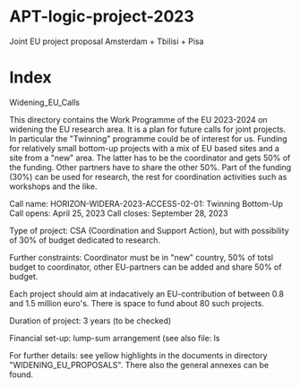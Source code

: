 # APT-logic-project-2023
Joint EU project proposal Amsterdam + Tbilisi + Pisa

# Index
Widening_EU_Calls

This directory contains the Work Programme of the EU 2023-2024 on widening the EU research area. It is a plan for future calls for joint projects. In particular the "Twinning" programme could be of interest for us. Funding for relatively small bottom-up projects with a mix of EU based sites and a site from a "new" area. The latter has to be the coordinator and gets 50% of the funding. Other partners have to share the other 50%. Part of the funding (30%) can be used for research, the rest for coordination activities such as workshops and the like.

Call name: HORIZON-WIDERA-2023-ACCESS-02-01: Twinning Bottom-Up
Call opens: April 25, 2023
Call closes: September 28, 2023

Type of project: CSA (Coordination and Support Action), but with possibility of 30% of budget dedicated to research.

Further constraints: Coordinator must be in "new" country, 50% of totsl budget to coordinator, other EU-partners can be added and share 50% of budget.

Each project should aim at indacatively an EU-contribution of between 0.8 and 1.5 million euro's. There is space to fund about 80 such projects.

Duration of project: 3 years (to be checked)

Financial set-up: lump-sum arrangement (see also file: ls

For further details: see yellow highlights in the documents in directory "WIDENING_EU_PROPOSALS". There also the general annexes can be found.


